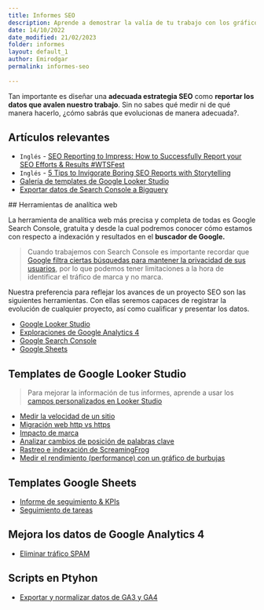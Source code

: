 ```yaml
---
title: Informes SEO
description: Aprende a demostrar la valía de tu trabajo con los gráficos e informes adecuados
date: 14/10/2022
date_modified: 21/02/2023
folder: informes
layout: default_1
author: Emirodgar
permalink: informes-seo
  
---
```


Tan importante es diseñar una **adecuada estrategia SEO** como **reportar los datos que avalen nuestro trabajo**. Sin no sabes qué medir ni de qué manera hacerlo, ¿cómo sabrás que evolucionas de manera adecuada?.

<section id="cs_recursos"></section>

## Artículos relevantes

- `Inglés` -  [SEO Reporting to Impress: How to Successfully Report your SEO Efforts & Results #WTSFest](https://www.slideshare.net/aleydasolis/seo-reporting-to-impress-how-to-successfully-report-your-seo-efforts-results-wtsfest)
- `Inglés` -  [5 Tips to Invigorate Boring SEO Reports with Storytelling](https://moz.com/blog/seo-reports-with-storytelling)
- [Galería de templates de Google Looker Studio](https://datastudio.google.com/gallery)
- [Exportar datos de Search Console a Bigquery](https://developers.google.com/search/blog/2023/02/bulk-data-export)



<section id="cs_herramientas"></section>
## Herramientas de analítica web

La herramienta de analítica web más precisa y completa de todas es Google Search Console, gratuita y desde la cual podremos conocer cómo estamos con respecto a indexación y resultados en el **buscador de Google.**

> Cuando trabajemos con Search Console es importante recordar que [Google filtra ciertas búsquedas para mantener la privacidad de sus usuarios](https://developers.google.com/search/blog/2022/10/performance-data-deep-dive), por lo que podemos tener limitaciones a la hora de identificar el tráfico de marca y no marca.


Nuestra preferencia para reflejar los avances de un proyecto SEO son las siguientes herramientas. Con ellas seremos capaces de registrar la evolución de cualquier proyecto, así como cualificar y presentar los datos.

 - [Google Looker Studio](https://datastudio.google.com/)
 - [Exploraciones de Google Analytics 4](https://support.google.com/analytics/answer/7579450?hl=es#zippy=,secciones-de-este-art%C3%ADculo)
 - [Google Search Console](https://search.google.com/search-console/performance/search-analytics)
 - [Google Sheets](https://www.google.es/intl/es/sheets/about/)




## Templates de Google Looker Studio

> Para mejorar la información de tus informes, aprende a usar los [campos personalizados en Looker Studio](https://chuletaseo.com/campos-personalizados-data-studio)

 
- [Medir la velocidad de un sitio]( https://www.searchenginejournal.com/build-speed-dashboards-google-data-studio/321343/)
- [Migración web http vs https](https://simoncox.com/article/using-google-data-studio-to-review-your-http-to-https-migration)
- [Impacto de marca](https://www.morrowlytics.co.uk/google-data-studio/benchmarking-your-search-penetration/)
- [Analizar cambios de posición de palabras clave]( https://datastudio.google.com/u/0/reporting/1Fm7x1vc0vLokRhGf0WqaMd52mw7wjaSI/page/6zXD)
- [Rastreo e indexación de ScreamingFrog](https://datastudio.google.com/reporting/4ce5740d-318d-42bb-befc-5dfb6c7e28f0/page/p_mignxmm5rc)
- [Medir el rendimiento (performance) con un gráfico de burbujas](https://developers.google.com/search/blog/2022/04/performance-optimization-bubble-chart)



## Templates Google Sheets 

- [Informe de seguimiento & KPIs](https://docs.google.com/spreadsheets/d/1zWkOVpXJ_jlHK96gz414KEryDgqIYg9V0huyvKOofzE/edit#gid=0) 
- [Seguimiento de tareas](https://docs.google.com/spreadsheets/d/1S4oO4Ss0MYlyUDm_AaRLCd5r6r3NUUd9E5LAyPa7fFM/edit?usp=sharing)

## Mejora los datos de Google Analytics 4

 - [Eliminar tráfico SPAM](https://chuletaseo.com/eliminar-trafico-spam-robot)


## Scripts en Ptyhon

- [Exportar y normalizar datos de GA3 y GA4](https://github.com/locomotive-agency/GA3toGA4) 



<section id="cs_pr"></section>


